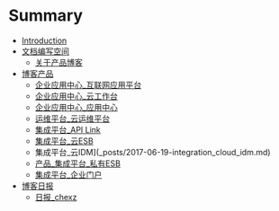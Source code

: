 # Summary

* [Introduction](README.md)
* [文档编写空间]()
    * [关于产品博客](_file/wen-dang-bian-xie-kong-jian.md)
* [博客产品]()
    * [企业应用中心_互联网应用平台](_posts/2017-06-19-appcenter_app_platform.md)
    * [企业应用中心_云工作台](_posts/2017-06-20-appcenter_cloud_workbench.md)
    * [企业应用中心_应用中心](_posts/2017-06-20-appcenter_apps.md)
    * [运维平台_云运维平台](_posts/2017-06-19-cloud_oper_mainte_platform.md)
    * [集成平台_API Link](_posts/2017-06-19-integration_api.md)
    * [集成平台_云ESB](_posts/2017-06-19-integration_cloud_esb.md)
    * 集成平台_云IDM](_posts/2017-06-19-integration_cloud_idm.md)
    * [产品_集成平台_私有ESB](_posts/2017-06-19-integration_esb.md)
    * [集成平台_企业门户](_posts/2017-06-19-integration_portal.md)
* [博客日报]()   
    * [日报_chexz](_posts/2017-06-20-day_report_cxz.md)


